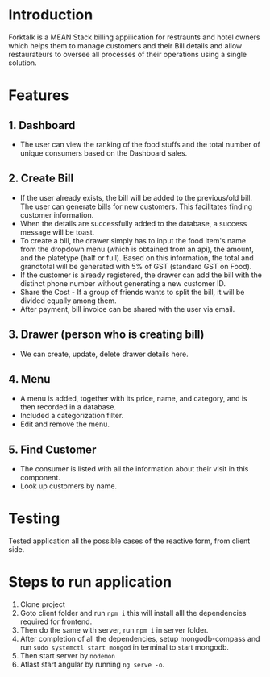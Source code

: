 # Introduction

Forktalk is a MEAN Stack billing appilication for restraunts and hotel owners which helps them to manage customers and their Bill details and allow restaurateurs to oversee all processes of their operations using a single solution.

# Features 

## 1. Dashboard

* The user can view the ranking of the food stuffs and the total number of unique consumers based on the Dashboard sales.

## 2. Create Bill 

* If the user already exists, the bill will be added to the previous/old bill. The user can generate bills for new customers. This facilitates finding customer information.
* When the details are successfully added to the database, a success message will be toast.
* To create a bill, the drawer simply has to input the food item's name from the dropdown menu (which is obtained from an api), the amount, and the platetype (half or full). Based on this information, the total and grandtotal will be generated with 5% of GST (standard GST on Food).
* If the customer is already registered, the drawer can add the bill with the distinct phone number without generating a new customer ID.
* Share the Cost - If a group of friends wants to split the bill, it will be divided equally among them.
* After payment, bill invoice can be shared with the user via email. 

## 3. Drawer (person who is creating bill)

* We can create, update, delete drawer details here.

## 4. Menu

* A menu is added, together with its price, name, and category, and is then recorded in a database.
* Included a categorization filter.
* Edit and remove the menu.

## 5. Find Customer

* The consumer is listed with all the information about their visit in this component.
* Look up customers by name.

# Testing

Tested application all the possible cases of the reactive form, from client side.

# Steps to run application

1. Clone project 
2. Goto client folder and run `npm i` this will install alll the dependencies required for frontend.
3. Then do the same with server, run `npm i` in server folder.
4. After completion of all the dependencies, setup mongodb-compass and run `sudo systemctl start mongod` in terminal to start mongodb.
5. Then start server by `nodemon`
6. Atlast start angular by running `ng serve -o`.
